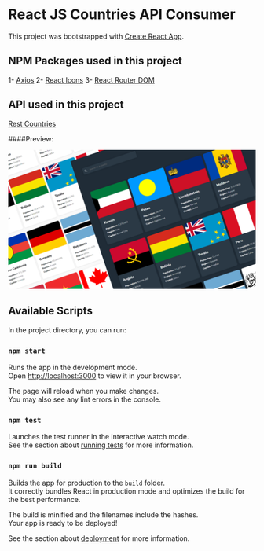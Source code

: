 # React JS Countries API Consumer

This project was bootstrapped with [Create React App](https://github.com/facebook/create-react-app).

## NPM Packages used in this project

1- [Axios]('https://axios-http.com/docs/intro')
2- [React Icons]('https://react-icons.github.io/react-icons/')
3- [React Router DOM]('https://v5.reactrouter.com/web/guides/quick-start')

## API used in this project

[Rest Countries]('https://restcountries.com/')

####Preview:

<img src="./previews/thumbnail.png">

## Available Scripts

In the project directory, you can run:

### `npm start`

Runs the app in the development mode.\
Open [http://localhost:3000](http://localhost:3000) to view it in your browser.

The page will reload when you make changes.\
You may also see any lint errors in the console.

### `npm test`

Launches the test runner in the interactive watch mode.\
See the section about [running tests](https://facebook.github.io/create-react-app/docs/running-tests) for more information.

### `npm run build`

Builds the app for production to the `build` folder.\
It correctly bundles React in production mode and optimizes the build for the best performance.

The build is minified and the filenames include the hashes.\
Your app is ready to be deployed!

See the section about [deployment](https://facebook.github.io/create-react-app/docs/deployment) for more information.
